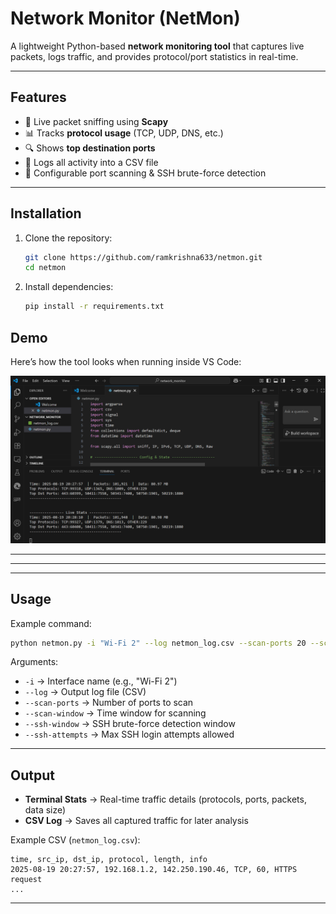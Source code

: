 # Network Monitor (NetMon)

A lightweight Python-based **network monitoring tool** that captures live packets, logs traffic, and provides protocol/port statistics in real-time.  

---

## Features
- 📡 Live packet sniffing using **Scapy**
- 📊 Tracks **protocol usage** (TCP, UDP, DNS, etc.)
- 🔍 Shows **top destination ports**
- 📝 Logs all activity into a CSV file
- 🚨 Configurable port scanning & SSH brute-force detection

---

## Installation
1. Clone the repository:
   ```bash
   git clone https://github.com/ramkrishna633/netmon.git
   cd netmon
   ```

2. Install dependencies:
   ```bash
   pip install -r requirements.txt
   ```


##  Demo

Here’s how the tool looks when running inside VS Code:

![Demo](demo.png)

---


---

---

## Usage
Example command:
```bash
python netmon.py -i "Wi-Fi 2" --log netmon_log.csv --scan-ports 20 --scan-window 10 --ssh-window 20 --ssh-attempts 15
```

Arguments:
- `-i` → Interface name (e.g., "Wi-Fi 2")
- `--log` → Output log file (CSV)
- `--scan-ports` → Number of ports to scan
- `--scan-window` → Time window for scanning
- `--ssh-window` → SSH brute-force detection window
- `--ssh-attempts` → Max SSH login attempts allowed

---


## Output

- **Terminal Stats** → Real-time traffic details (protocols, ports, packets, data size)  
- **CSV Log** → Saves all captured traffic for later analysis  

Example CSV (`netmon_log.csv`):
```
time, src_ip, dst_ip, protocol, length, info
2025-08-19 20:27:57, 192.168.1.2, 142.250.190.46, TCP, 60, HTTPS request
...
```

---

